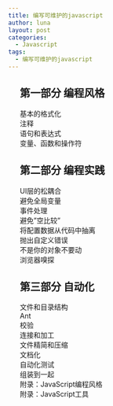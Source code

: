 ```yaml
---
title: 编写可维护的javascript
author: luna
layout: post
categories:
  - Javascript
tags:
  - 编写可维护的javascript
---
```

<ol id="toc">
  <h2>
    第一部分 编程风格
  </h2>
  
  <li class="expand">
    基本的格式化 <ol style="display: none;">
      <li>
        缩进层级
      </li>
      <li>
        语句终止
      </li>
      <li>
        行的长度
      </li>
      <li>
        行的分隔
      </li>
      <li>
        命名
      </li>
      <li>
        直接量
      </li>
    </ol>
  </li>
  
  <li class="expand">
    注释 <ol style="display: none;">
      <li>
        单行注释
      </li>
      <li>
        多行注释
      </li>
      <li>
        书写注释
      </li>
      <li>
        文档注释
      </li>
    </ol>
  </li>
  
  <li class="expand">
    语句和表达式 <ol style="display: none;">
      <li>
        括号对齐
      </li>
      <li>
        语句块间距
      </li>
      <li>
        switch语句
      </li>
      <li>
        with语句
      </li>
      <li>
        for循环
      </li>
      <li>
        for in 循环
      </li>
    </ol>
  </li>
  
  <li class="expand">
    变量、函数和操作符 <ol style="display: none;">
      <li>
        变量声明
      </li>
      <li>
        函数声明
      </li>
      <li>
        函数调用间距
      </li>
      <li>
        立即调用的函数
      </li>
      <li>
        相等比较
      </li>
      <li>
        eval()
      </li>
      <li>
        原始值的包装类型
      </li>
    </ol>
  </li>
  
  <h2>
    第二部分 编程实践
  </h2>
  
  <li class="expand">
    UI层的松耦合 <ol style="display: none;">
      <li>
        什么是松耦合
      </li>
      <li>
        将JavaScript从CSS中抽离
      </li>
      <li>
        将CSS从JavaScript中抽离
      </li>
      <li>
        将JavaScript从HTML中抽离
      </li>
      <li>
        将HTML从JavaScript中抽离
      </li>
    </ol>
  </li>
  
  <li class="expand">
    避免全局变量 <ol style="display: none;">
      <li>
        全局变量带来的问题
      </li>
      <li>
        意外的全局变量
      </li>
      <li>
        单全局变量
      </li>
      <li>
        零全局变量
      </li>
    </ol>
  </li>
  
  <li class="expand">
    事件处理 <ol style="display: none;">
      <li>
        典型用法
      </li>
      <li>
        规则1：隔离应用逻辑
      </li>
      <li>
        规则2：不要分发事件对象
      </li>
    </ol>
  </li>
  
  <li class="expand">
    避免”空比较” <ol style="display: none;">
      <li>
        检测原始值
      </li>
      <li>
        检测引用值
      </li>
      <li>
        检测属性
      </li>
    </ol>
  </li>
  
  <li class="expand">
    将配置数据从代码中抽离 <ol style="display: none;">
      <li>
        什么是配置数据
      </li>
      <li>
        外化配置数据
      </li>
      <li>
        保存配置数据
      </li>
    </ol>
  </li>
  
  <li class="expand">
    抛出自定义错误 <ol style="display: none;">
      <li>
        错误的本质
      </li>
      <li>
        在JavaScript中抛出错误
      </li>
      <li>
        抛出错误的优点
      </li>
      <li>
        何时抛出错误
      </li>
      <li>
        try-catch语句
      </li>
      <li>
        错误类型
      </li>
    </ol>
  </li>
  
  <li class="expand">
    不是你的对象不要动 <ol style="display: none;">
      <li>
        什么是你的？
      </li>
      <li>
        原则
      </li>
      <li>
        更好的方法
      </li>
      <li>
        关于Polyfills
      </li>
      <li>
        阻止修改
      </li>
    </ol>
  </li>
  
  <li class="expand">
    浏览器嗅探 <ol style="display: none;">
      <li>
        UserAgent嗅探
      </li>
      <li>
        特性检测
      </li>
      <li>
        避免特性推断
      </li>
      <li>
        避免浏览器推断
      </li>
      <li>
        到底该怎么办？
      </li>
    </ol>
  </li>
  
  <h2>
    第三部分 自动化
  </h2>
  
  <li class="expand">
    文件和目录结构 <ol style="display: none;">
      <li>
        最佳实践
      </li>
      <li>
        基本结构
      </li>
    </ol>
  </li>
  
  <li class="expand">
    Ant <ol style="display: none;">
      <li>
        安装
      </li>
      <li>
        打包文件
      </li>
      <li>
        运行打包
      </li>
      <li>
        目标操作的依赖
      </li>
      <li>
        属性
      </li>
      <li>
        Buildr程序
      </li>
    </ol>
  </li>
  
  <li class="expand">
    校验 <ol style="display: none;">
      <li>
        寻找文件
      </li>
      <li>
        任务
      </li>
      <li>
        增强的目标操作
      </li>
      <li>
        其他方面的增强
      </li>
      <li>
        Buildr任务
      </li>
    </ol>
  </li>
  
  <li class="expand">
    连接和加工 <ol style="display: none;">
      <li>
        任务分解
      </li>
      <li>
        行结束符
      </li>
      <li>
        头和尾
      </li>
      <li>
        文件加工
      </li>
    </ol>
  </li>
  
  <li class="expand">
    文件精简和压缩 <ol style="display: none;">
      <li>
        精简（Minification）
      </li>
      <li>
        压缩（Compression）
      </li>
    </ol>
  </li>
  
  <li class="expand">
    文档化 <ol style="display: none;">
      <li>
        JSDoc Toolkit
      </li>
      <li>
        YUI Doc
      </li>
    </ol>
  </li>
  
  <li class="expand">
    自动化测试 <ol style="display: none;">
      <li>
        YUI Test Selenium引擎
      </li>
      <li>
        Yeti
      </li>
      <li>
        PhantomJS
      </li>
      <li>
        JsTestDriver
      </li>
    </ol>
  </li>
  
  <li class="expand">
    组装到一起 <ol style="display: none;">
      <li>
        被忽略的细节
      </li>
      <li>
        编制打包计划
      </li>
      <li>
        使用CI系统
      </li>
    </ol>
  </li>
  
  <li>
    附录：JavaScript编程风格
  </li>
  <li>
    附录：JavaScript工具
  </li>
</ol>
